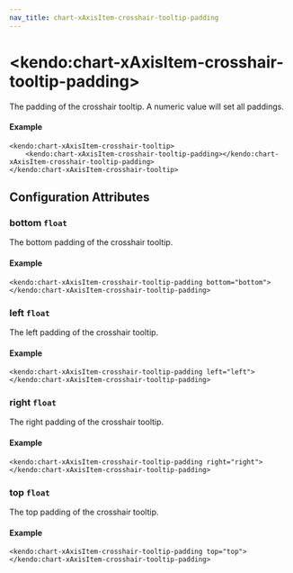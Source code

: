 ```yaml
---
nav_title: chart-xAxisItem-crosshair-tooltip-padding
---
```


# \<kendo:chart-xAxisItem-crosshair-tooltip-padding\>

The padding of the crosshair tooltip. A numeric value will set all paddings.

#### Example
    <kendo:chart-xAxisItem-crosshair-tooltip>
        <kendo:chart-xAxisItem-crosshair-tooltip-padding></kendo:chart-xAxisItem-crosshair-tooltip-padding>
    </kendo:chart-xAxisItem-crosshair-tooltip>

## Configuration Attributes

### bottom `float`

The bottom padding of the crosshair tooltip.

#### Example
    <kendo:chart-xAxisItem-crosshair-tooltip-padding bottom="bottom">
    </kendo:chart-xAxisItem-crosshair-tooltip-padding>

### left `float`

The left padding of the crosshair tooltip.

#### Example
    <kendo:chart-xAxisItem-crosshair-tooltip-padding left="left">
    </kendo:chart-xAxisItem-crosshair-tooltip-padding>

### right `float`

The right padding of the crosshair tooltip.

#### Example
    <kendo:chart-xAxisItem-crosshair-tooltip-padding right="right">
    </kendo:chart-xAxisItem-crosshair-tooltip-padding>

### top `float`

The top padding of the crosshair tooltip.

#### Example
    <kendo:chart-xAxisItem-crosshair-tooltip-padding top="top">
    </kendo:chart-xAxisItem-crosshair-tooltip-padding>

